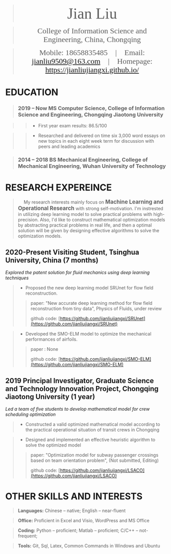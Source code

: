>   <div align='center' ><font face='Times New Roman' size=8>Jian Liu</font></div>

>   <div align='center' ><font face='Times New Roman' size=5>College of Information Science and Engineering, China, Chongqing</font></div>
 
>   <div align='center' ><font face='Times New Roman' size=5>Mobile: 18658835485 &ensp; | &ensp; Email: <a href=jianliu9509@163.com>jianliu9509@163.com</a> &ensp; | &ensp; Homepage: <a href=https://jianliujiangxi.github.io>https://jianliujiangxi.github.io/</a></font></div>

# EDUCATION

> ###  2019 – Now **MS Computer Science, College of Information Science and Engineering, Chongqing Jiaotong University**

>> -   First year exam results: 86.5/100

>> -   Researched and delivered on time six 3,000 word essays on new topics in each
    eight week term for discussion with peers and leading academics

> ###  2014 – 2018 **BS Mechanical Engineering, College of Mechanical Engineering, Wuhan University of Technology**

# RESEARCH EXPEREINCE

> &ensp;&ensp; My research interests mainly focus on **<big> Machine Learning and Operational Research </big>** with strong self-motivation. I'm instrested in utilizing deep learning model to solve practical problems with high-precision. Also, I'd like to construct mathematical optimization models by abstracting practical problems in real life, and then a optimal solution will be given by designing effective algorithms to solve the optimization models.


## 2020-Present Visiting Student, Tsinghua University, China (7 months)

*Explored the patent solution for fluid mechanics using deep learning techniques*

> -   Proposed the new deep learning model SRUnet for flow field reconstruction.
>>  paper: "New accurate deep learning method for flow field reconstruction from tiny data", Physics of Fluids, under review
>> 
>>  github code: [https://github.com/jianliujiangxi/SRUnet](https://github.com/jianliujiangxi/SRUnet)

> -   Developed the SMO-ELM model to optimize the mechanical performances of airfoils.
>>  paper : None 
>> 
>>  github code: [https://github.com/jianliujiangxi/SMO-ELM](https://github.com/jianliujiangxi/SMO-ELM)

## 2019 Principal Investigator, Graduate Science and Technology Innovation Project, Chongqing Jiaotong University (1 year)

*Led a team of five students to develop mathematical model for crew scheduling
optimization*

> -   Constructed a valid optimized mathematical model according to the practical
    operational situation of transit crews in Chongqing

> -   Designed and implemented an effective heuristic algorithm to solve the
    optimized model
>>  paper: "Optimization model for subway passenger crossings based on team orientation problem", (Not submitted, Editing)
>>  
>>  github code: [https://github.com/jianliujiangxi/LSACO](https://github.com/jianliujiangxi/LSACO)

# OTHER SKILLS AND INTERESTS

>   **Languages:** Chinese – native; English – near-fluent

>   **Office:** Proficient in Excel and Visio, WordPress and MS Office

>   **Coding:** Python – proficient; Matlab – proficient; C/C++ – not-frequent;

>   **Tools:** Git, Sql, Latex, Common Commands in Windows and Ubuntu
